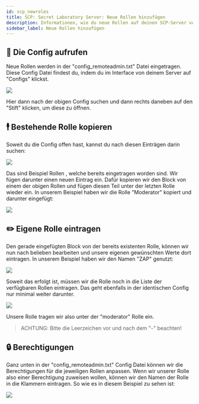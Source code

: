 ```yaml
---
id: scp_newroles
title: SCP: Secret Laboratory Server: Neue Rollen hinzufügen
description: Informationen, wie du neue Rollen auf deinen SCP-Server von ZAP-Hosting hinzufügen kannst - ZAP-Hosting.com Dokumentationen
sidebar_label: Neue Rollen hinzufügen
---
```


## 📃 Die Config aufrufen
Neue Rollen werden in der "config_remoteadmin.txt" Datei eingetragen.
Diese Config Datei findest du, indem du im Interface von deinem Server auf "Configs" klickst.

![](https://screensaver01.zap-hosting.com/index.php/s/5EH5MGXojAZPDFn/preview)

Hier dann nach der obigen Config suchen und dann rechts daneben auf den "Stift" klicken, um diese zu öffnen.

## 🕴️ Bestehende Rolle kopieren
Soweit du die Config offen hast, kannst du nach diesen Einträgen darin suchen:

![](https://screensaver01.zap-hosting.com/index.php/s/zoFycyDokBH3FFe/preview)

Das sind Beispiel Rollen , welche bereits eingetragen worden sind.
Wir fügen darunter einen neuen Eintrag ein.
Dafür kopieren wir den Block von einem der obigen Rollen  und fügen diesen Teil unter der letzten Rolle wieder ein.
In unserem Beispiel haben wir die Rolle "Moderator" kopiert und darunter eingefügt:

![](https://screensaver01.zap-hosting.com/index.php/s/KboroeRRASxXYHw/preview)

## ✏️ Eigene Rolle eintragen
Den gerade eingefügten Block von der bereits existenten Rolle, können wir nun nach belieben bearbeiten und unsere eigenen gewünschten Werte dort eintragen.
In unserem Beispiel haben wir den Namen "ZAP" genutzt:

![](https://screensaver01.zap-hosting.com/index.php/s/FRMgq8Q4BZifFEy/preview)

Soweit das erfolgt ist, müssen wir die Rolle noch in die Liste der verfügbaren Rollen eintragen.
Das geht ebenfalls in der identischen Config nur minimal weiter darunter.

![](https://screensaver01.zap-hosting.com/index.php/s/oZK7F9kdtL3jwje/preview)

Unsere Rolle tragen wir also unter der "moderator" Rolle ein.
> ACHTUNG: Bitte die Leerzeichen vor und nach dem "-" beachten!

## 🔒 Berechtigungen
Ganz unten in der "config_remoteadmin.txt" Config Datei können wir die Berechtigungen für die jeweiligen Rollen anpassen.
Wenn wir unserer Rolle also einer Berechtigung zuweisen wollen, können wir den Namen der Rolle in die Klammern eintragen.
So wie es in diesem Beispiel zu sehen ist:

![](https://screensaver01.zap-hosting.com/index.php/s/pTD3jHMRsnPoGbc/preview)
